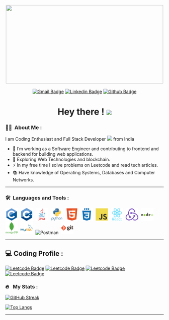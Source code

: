 
<!-- <p align="center"><img src="https://media.giphy.com/media/M9gbBd9nbDrOTu1Mqx/giphy.gif" width="100"/></p> -->
<!-- <a href="https://www.linkedin.com/in/harshal-kodgire-9122001/"><img src="https://img.shields.io/badge/LinkedIn-blue?style=for-the-badge&logo=linkedin&logoColor=white" alt="LinkedIn Badge"></a>
<a href="https://www.linkedin.com/in/harshal-kodgire-9122001/"><img src="https://leetcode.com/static/images/LeetCode_logo_rvs.png" alt="Leetcode Badge" width="50" height="30"></a> -->
 <!-- <a href="https://www.linkedin.com/in/harshal-kodgire-9122001/"><img src="https://banner2.cleanpng.com/20180330/dgw/kisspng-gmail-email-google-logo-g-suite-gmail-5abe0b9d987f93.2605789515224042536246.jpg" alt="Gmail Badge" width="100" height="30"></a>
 -->
<!-- <a href="https://www.buymeacoffee.com/zed0" target="_blank"><img src="https://cdn.buymeacoffee.com/buttons/default-orange.png" alt="Buy Me A Coffee" height="41" width="174"></a> -->
<!-- <p align="center"><img src="https://komarev.com/ghpvc/?username=kakbar&style=flat-square&color=blue" alt=""></p> -->

<p align="center"><img src="https://media.giphy.com/media/dWesBcTLavkZuG35MI/giphy.gif" width="500" height="250"  /></p>
<p align="center">
<a href="mailto:harshalkodgire9@gmail.com"><img src="https://upload.wikimedia.org/wikipedia/commons/thumb/7/7e/Gmail_icon_%282020%29.svg/1024px-Gmail_icon_%282020%29.svg.png" width="50" height="30" alt="Gmail Badge"></a>
<a href="https://www.linkedin.com/in/harshal-kodgire-9122001/"><img src="https://image.similarpng.com/very-thumbnail/2020/07/Linkedin-logo-transparent-PNG.png" width="50" height="30" alt="Linkedin Badge"></a>
<a href="https://github.com/Harshal-9"><img src="https://banner2.cleanpng.com/20190827/elr/transparent-github-icon-logo-icon-logos-icon-5d6993fdda8192.846779791567200253895.jpg" width="50" height="30" alt="Github Badge"></a>
</p>

<p align="center">
</p>
<h1 align="center">Hey there ! <img src="https://media.giphy.com/media/hvRJCLFzcasrR4ia7z/giphy.gif" width="40"></h1>

### 👨‍💻 &nbsp;About Me :

I am Coding Enthusiast and Full Stack Developer <img src="https://media.giphy.com/media/WUlplcMpOCEmTGBtBW/giphy.gif" width="30"> from India
<img src="https://upload.wikimedia.org/wikipedia/commons/thumb/4/41/Flag_of_India.svg/1280px-Flag_of_India.svg.png" width="30" height="15">

- 🎯 I’m working as a Software Engineer and contributing to frontend and backend for building web applications.
- 🌱 Exploring Web Technologies and blockchain.
- ⚡ In my free time I solve problems on Leetcode and read tech articles.
- 📚 Have knowledge of Operating Systems, Databases and Computer Networks.
<!-- - 📫 How to reach me: &nbsp; [![Linkedin Badge](https://img.shields.io/badge/-kakbar-blue?style=flat&logo=Linkedin&logoColor=white)](https://www.linkedin.com/in/kakbar)
 -->
---

### 🛠 &nbsp;Languages and Tools :

<p>
<img src="https://github.com/devicons/devicon/blob/master/icons/c/c-original.svg" title="C" alt="C" width="40" height="40"/>&nbsp;
<img src="https://github.com/devicons/devicon/blob/master/icons/cplusplus/cplusplus-original.svg" title="C++" alt="C++" width="40" height="40"/>&nbsp;
<img src="https://github.com/devicons/devicon/blob/master/icons/java/java-original-wordmark.svg" title="Java" alt="Java" width="40" height="40"/>&nbsp;
<img src="https://github.com/devicons/devicon/blob/master/icons/python/python-original-wordmark.svg" title="Python" alt="Python" width="40" height="40"/>&nbsp;
  <img src="https://github.com/devicons/devicon/blob/master/icons/html5/html5-original.svg" title="HTML5" alt="HTML" width="40" height="40"/>&nbsp;
<img src="https://github.com/devicons/devicon/blob/master/icons/css3/css3-plain-wordmark.svg"  title="CSS3" alt="CSS" width="40" height="40"/>&nbsp;
<img src="https://github.com/devicons/devicon/blob/master/icons/javascript/javascript-original.svg" title="JavaScript" alt="JavaScript" width="40" height="40"/>&nbsp;
<img src="https://github.com/devicons/devicon/blob/master/icons/react/react-original-wordmark.svg" title="React" alt="React" width="40" height="40"/>&nbsp;
<img src="https://github.com/devicons/devicon/blob/master/icons/redux/redux-original.svg" title="Redux" alt="Redux " width="40" height="40"/>&nbsp;
<img src="https://github.com/devicons/devicon/blob/master/icons/nodejs/nodejs-original-wordmark.svg" title="NodeJS" alt="NodeJS" width="40" height="40"/>&nbsp;
<img src="https://github.com/devicons/devicon/blob/master/icons/mongodb/mongodb-plain-wordmark.svg" title="MongoDB"  alt="MongoDB" width="40" height="40"/>&nbsp;
  <img src="https://github.com/devicons/devicon/blob/master/icons/mysql/mysql-original-wordmark.svg" title="MySQL"  alt="MySQL" width="40" height="40"/>&nbsp;
<img src="https://www.vectorlogo.zone/logos/getpostman/getpostman-icon.svg" title="Postman"  alt="Postman" width="40" height="40"/>&nbsp;
<img src="https://github.com/devicons/devicon/blob/master/icons/git/git-original-wordmark.svg" title="Git" **alt="Git" width="40" height="40"/>&nbsp;
</p>

---
<h2>💻 Coding Profile : </h2>
<!-- <ul> -->
<a href="https://leetcode.com/Harshal_9/"><img src="https://leetcode.com/static/images/LeetCode_logo_rvs.png" alt="Leetcode Badge" width="50" height="30"></a>
<a href="https://auth.geeksforgeeks.org/user/mrhkmath9/profile"><img src="https://upload.wikimedia.org/wikipedia/commons/thumb/4/43/GeeksforGeeks.svg/2560px-GeeksforGeeks.svg.png" alt="Leetcode Badge" width="50" height="30"></a>
<a href="https://www.hackerrank.com/harshalkodgire91"><img src="https://e7.pngegg.com/pngimages/891/900/png-clipart-logo-hackerrank-where-s-weed-java-hacker.png" alt="Leetcode Badge" width="50" height="30"></a>
<a href="https://www.codechef.com/users/hrk999"><img src="https://yt3.ggpht.com/Lkx3tvgHdRADC3wXQ5TfJZRTeH4nboEPA_-eJChOZ6jRkOdY35lcg014Whj36rHFXhrHY1T_4cs=s900-c-k-c0x00ffffff-no-rj" alt="Leetcode Badge" width="50" height="30"></a>
  
<!-- </ul> -->

### 🔥 &nbsp; My Stats :
[![GitHub Streak](http://github-readme-streak-stats.herokuapp.com?user=Harshal-9&theme=dark&background=000000)](https://git.io/streak-stats)

[![Top Langs](https://github-readme-stats.vercel.app/api/top-langs/?username=Harshal-9&layout=compact&theme=vision-friendly-dark)](https://github.com/anuraghazra/github-readme-stats)

---

<!-- ### ✍️ Blog Posts : 
- [How to Create REST APIs with Java and Spring Boot](https://www.twilio.com/blog/create-rest-apis-java-spring-boot)
- [How to Implement Memoization in React to Improve Performance](https://www.sitepoint.com/implement-memoization-in-react-to-improve-performance/)
- [How to Create an Impressive GitHub Profile README](https://www.sitepoint.com/github-profile-readme/)<!-- BLOG-POST-LIST:START 
<!-- BLOG-POST-LIST:END -->

